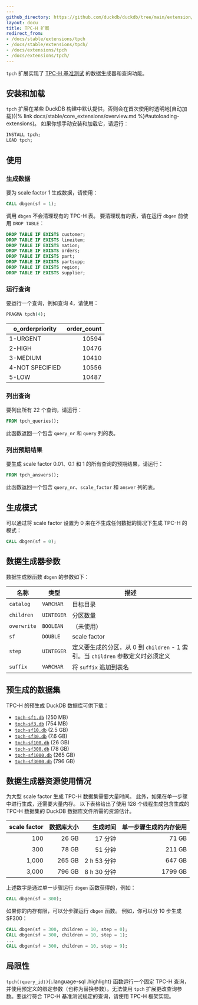 ```yaml
---
---
github_directory: https://github.com/duckdb/duckdb/tree/main/extension/tpch
layout: docu
title: TPC-H 扩展
redirect_from:
- /docs/stable/extensions/tpch
- /docs/stable/extensions/tpch/
- /docs/extensions/tpch
- /docs/extensions/tpch/
---
```


`tpch` 扩展实现了 [TPC-H 基准测试](https://www.tpc.org/tpch/) 的数据生成器和查询功能。

## 安装和加载

`tpch` 扩展在某些 DuckDB 构建中默认提供，否则会在首次使用时透明地[自动加载]({% link docs/stable/core_extensions/overview.md %}#autoloading-extensions)。
如果你想手动安装和加载它，请运行：

```sql
INSTALL tpch;
LOAD tpch;
```

## 使用

### 生成数据

要为 scale factor 1 生成数据，请使用：

```sql
CALL dbgen(sf = 1);
```

调用 `dbgen` 不会清理现有的 TPC-H 表。
要清理现有的表，请在运行 `dbgen` 前使用 `DROP TABLE`：

```sql
DROP TABLE IF EXISTS customer;
DROP TABLE IF EXISTS lineitem;
DROP TABLE IF EXISTS nation;
DROP TABLE IF EXISTS orders;
DROP TABLE IF EXISTS part;
DROP TABLE IF EXISTS partsupp;
DROP TABLE IF EXISTS region;
DROP TABLE IF EXISTS supplier;
```

### 运行查询

要运行一个查询，例如查询 4，请使用：

```sql
PRAGMA tpch(4);
```

| o_orderpriority | order_count |
| --------------- | ----------: |
| 1-URGENT        |       10594 |
| 2-HIGH          |       10476 |
| 3-MEDIUM        |       10410 |
| 4-NOT SPECIFIED |       10556 |
| 5-LOW           |       10487 |

### 列出查询

要列出所有 22 个查询，请运行：

```sql
FROM tpch_queries();
```

此函数返回一个包含 `query_nr` 和 `query` 列的表。

### 列出预期结果

要生成 scale factor 0.01、0.1 和 1 的所有查询的预期结果，请运行：

```sql
FROM tpch_answers();
```

此函数返回一个包含 `query_nr`、`scale_factor` 和 `answer` 列的表。

## 生成模式

可以通过将 scale factor 设置为 0 来在不生成任何数据的情况下生成 TPC-H 的模式：

```sql
CALL dbgen(sf = 0);
```

## 数据生成器参数

数据生成器函数 `dbgen` 的参数如下：

| 名称        | 类型       | 描述                                                                                                                       |
| ----------- | ---------- | --------------------------------------------------------------------------------------------------------------------------------- |
| `catalog`   | `VARCHAR`  | 目标目录                                                                                                                    |
| `children`  | `UINTEGER` | 分区数量                                                                                                              |
| `overwrite` | `BOOLEAN`  | （未使用）                                                                                                                        |
| `sf`        | `DOUBLE`   | scale factor                                                                                                                      |
| `step`      | `UINTEGER` | 定义要生成的分区，从 0 到 `children` - 1 索引。当 `children` 参数定义时必须定义 |
| `suffix`    | `VARCHAR`  | 将 `suffix` 追加到表名                                                                                              |

## 预生成的数据集

TPC-H 的预生成 DuckDB 数据库可供下载：

* [`tpch-sf1.db`](https://blobs.duckdb.org/data/tpch-sf1.db) (250 MB)
* [`tpch-sf3.db`](https://blobs.duckdb.org/data/tpch-sf3.db) (754 MB)
* [`tpch-sf10.db`](https://blobs.duckdb.org/data/tpch-sf10.db) (2.5 GB)
* [`tpch-sf30.db`](https://blobs.duckdb.org/data/tpch-sf30.db) (7.6 GB)
* [`tpch-sf100.db`](https://blobs.duckdb.org/data/tpch-sf100.db) (26 GB)
* [`tpch-sf300.db`](https://blobs.duckdb.org/data/tpch-sf300.db) (78 GB)
* [`tpch-sf1000.db`](https://blobs.duckdb.org/data/tpch-sf1000.db) (265 GB)
* [`tpch-sf3000.db`](https://blobs.duckdb.org/data/tpch-sf3000.db) (796 GB)

## 数据生成器资源使用情况

为大型 scale factor 生成 TPC-H 数据集需要大量时间。
此外，如果在单一步骤中进行生成，还需要大量内存。
以下表格给出了使用 128 个线程生成包含生成的 TPC-H 数据集的 DuckDB 数据库文件所需的资源估计。

| scale factor | 数据库大小 | 生成时间 | 单一步骤生成的内存使用 |
| -----------: | ------------: | --------------: | ------------------------------------: |
|          100 |         26 GB |      17 分钟 |                                 71 GB |
|          300 |         78 GB |      51 分钟 |                                211 GB |
|        1,000 |        265 GB |  2 h 53 分钟 |                                647 GB |
|        3,000 |        796 GB |  8 h 30 分钟 |                               1799 GB |

上述数字是通过单一步骤运行 `dbgen` 函数获得的，例如：

```sql
CALL dbgen(sf = 300);
```

如果你的内存有限，可以分步骤运行 `dbgen` 函数。
例如，你可以分 10 步生成 SF300：

```sql
CALL dbgen(sf = 300, children = 10, step = 0);
CALL dbgen(sf = 300, children = 10, step = 1);
...
CALL dbgen(sf = 300, children = 10, step = 9);
```

## 局限性

`tpch(⟨query_id⟩)`{:.language-sql .highlight} 函数运行一个固定 TPC-H 查询，并使用预定义的绑定参数（也称为替换参数）。无法使用 `tpch` 扩展更改查询参数。要运行符合 TPC-H 基准测试规定的查询，请使用 TPC-H 框架实现。